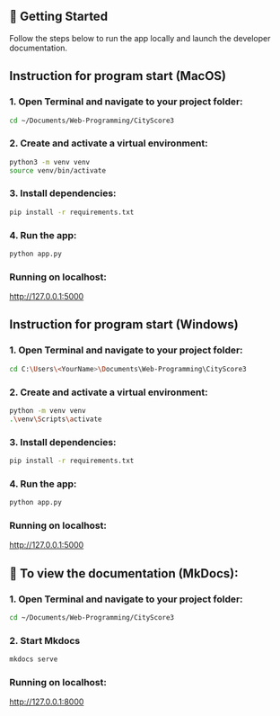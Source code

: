 ## 🚀 Getting Started

Follow the steps below to run the app locally and launch the developer documentation.

## Instruction for program start (MacOS)

### 1. Open Terminal and navigate to your project folder:

```bash
cd ~/Documents/Web-Programming/CityScore3
```
### 2. Create and activate a virtual environment:

```bash
python3 -m venv venv
source venv/bin/activate
```

### 3. Install dependencies:

```bash
pip install -r requirements.txt
```

### 4. Run the app:

```bash
python app.py
```

### Running on localhost:
http://127.0.0.1:5000


## Instruction for program start (Windows)

### 1. Open Terminal and navigate to your project folder:

```bash
cd C:\Users\<YourName>\Documents\Web-Programming\CityScore3
```
### 2. Create and activate a virtual environment:

```bash
python -m venv venv
.\venv\Scripts\activate
```

### 3. Install dependencies:

```bash
pip install -r requirements.txt
```
### 4. Run the app:

```bash
python app.py
```

### Running on localhost:
http://127.0.0.1:5000

## 📖 To view the documentation (MkDocs):

### 1. Open Terminal and navigate to your project folder:

```bash
cd ~/Documents/Web-Programming/CityScore3
```

### 2. Start Mkdocs

```bash
mkdocs serve
```

### Running on localhost:
http://127.0.0.1:8000

